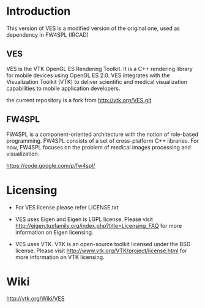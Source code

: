 
# Introduction

This version of VES is a modified version of the original one, used as dependency in FW4SPL (IRCAD)

## VES
VES is the VTK OpenGL ES Rendering Toolkit. It is a C++ rendering library for
mobile devices using OpenGL ES 2.0. VES integrates with the Visualization
Toolkit (VTK) to deliver scientific and medical visualization capabilities
to mobile application developers.

the current repository is a fork from http://vtk.org/VES.git

## FW4SPL
FW4SPL is a component-oriented architecture with the notion of role-based programming. FW4SPL consists of a set of cross-platform C++ libraries. For now, FW4SPL focuses on the problem of medical images processing and visualization.

https://code.google.com/p/fw4spl/

# Licensing

- For VES license please refer LICENSE.txt

- VES uses Eigen and Eigen is LGPL license. Please visit
  http://eigen.tuxfamily.org/index.php?title=Licensing_FAQ for more
  information on Eigen licensing.

- VES uses VTK. VTK is an open-source toolkit licensed under the BSD license.
  Please visit http://www.vtk.org/VTK/project/license.html for more information
  on VTK licensing.

# Wiki

http://vtk.org/Wiki/VES
